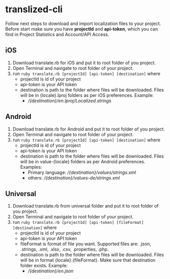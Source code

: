 # translized-cli

Follow next steps to download and import localization files to your project.
Before start make sure you have **projectId** and **api-token**, which you can find in Project Statistics and Account/API Access.

## iOS

1. Download translate.rb for iOS and put it to root folder of you project.
2. Open Terminal and navigate to root folder of your project.
3. run `ruby translate.rb [projectId] [api-token] [destination]` where
    - projectId is id of your project
    - api-token is your API token
    - destination is path to the folder where files will be downloaded. Files will be in {locale}.lproj folders as per iOS preferences. Example: 
        - */{destination}/en.lproj/Localized.strings*

## Android

1. Download translate.rb for Android and put it to root folder of you project.
2. Open Terminal and navigate to root folder of your project.
3. run `ruby translate.rb [projectId] [api-token] [destination]` where
    - projectId is id of your project
    - api-token is your API token
    - destination is path to the folder where files will be downloaded. Files will be in value-{locale} folders as per Android preferences. Examples: 
        - Primary language: */{destination}/values/strings.xml*
        - others: */{destination}/values-de/strings.xml*

## Universal

1. Download translate.rb from universal folder and put it to root folder of you project.
2. Open Terminal and navigate to root folder of your project.
3. run `ruby translate.rb [projectId] [api-token] [fileFormat] [destination]` where
    - projectId is id of your project
    - api-token is your API token
    - fileFormat is format of file you want. Supported files are: .json, .strings, .xml, .xlsx, .csv, .properties, .php.
    - destination is path to the folder where files will be downloaded. Files will be in format {locale}.{fileFormat}. Make sure that destination folder exists. Example: 
        - */{destination}/en.json*